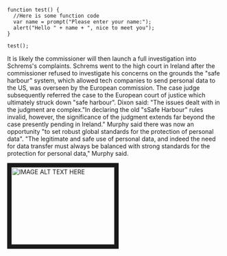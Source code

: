 ```
function test() {
  //Here is some function code
  var name = prompt("Please enter your name:");
  alert("Hello " + name + ", nice to meet you");
}

test();
```

It is likely the commissioner will then launch a full investigation into Schrems's
complaints. Schrems went to the high court in Ireland after the commissioner
refused to investigate his concerns on the grounds the "safe harbour" system,
which allowed tech companies to send personal data to the US, was overseen by
the European commission. The case judge subsequently referred the case to the
European court of justice which ultimately struck down "safe harbour". Dixon
said: "The issues dealt with in the judgment are complex."In declaring the old
"sSafe Harbour" rules invalid, however, the significance of the judgment extends
far beyond the case presently pending in Ireland." Murphy said there was now
an opportunity "to set robust global standards for the protection of personal
data". "The legitimate and safe use of personal data, and indeed the need for
data transfer must always be balanced with strong standards for the protection
for personal data," Murphy said.

<a href="http://www.youtube.com/watch?feature=player_embedded&v=YOUTUBE_VIDEO_ID_HERE
" target="_blank"><img src="http://img.youtube.com/vi/YOUTUBE_VIDEO_ID_HERE/0.jpg" 
alt="IMAGE ALT TEXT HERE" width="240" height="180" border="10" /></a>
